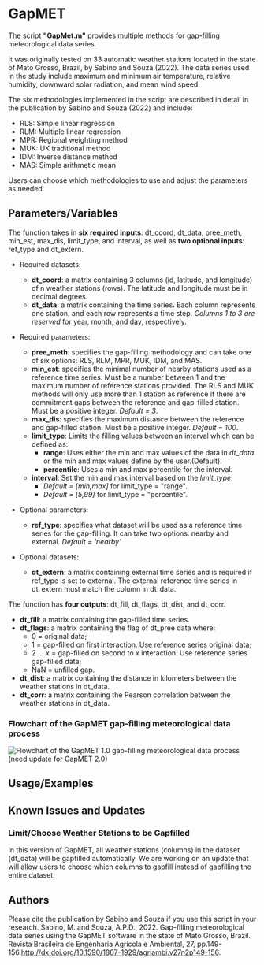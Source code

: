 # GapMET

The script **"GapMet.m"** provides multiple methods for gap-filling meteorological data series.

It was originally tested on 33 automatic weather stations located in the state of Mato Grosso, Brazil, by Sabino and Souza (2022). The data series used in the study include maximum and minimum air temperature, relative humidity, downward solar radiation, and mean wind speed.

The six methodologies implemented in the script are described in detail in the publication by Sabino and Souza (2022) and include:

* RLS: Simple linear regression
* RLM: Multiple linear regression
* MPR: Regional weighting method
* MUK: UK traditional method
* IDM: Inverse distance method
* MAS: Simple arithmetic mean

Users can choose which methodologies to use and adjust the parameters as needed.

## Parameters/Variables

The function takes in **six required inputs**: dt_coord, dt_data, pree_meth, min_est, max_dis, limit_type, and interval, as well as **two optional inputs**: ref_type and dt_extern.

* Required datasets:

  * **dt_coord**: a matrix containing 3 columns (id, latitude, and longitude) of n weather stations (rows). The latitude and longitude must be in decimal degrees.
  * **dt_data**: a matrix containing the time series. Each column represents one station, and each row represents a time step. *Columns 1 to 3 are reserved* for year, month, and day, respectively.

* Required parameters:

  * **pree_meth**: specifies the gap-filling methodology and can take one of six options: RLS, RLM, MPR, MUK, IDM, and MAS.
  * **min_est**: specifies the minimal number of nearby stations used as a reference time series. Must be a number between 1 and the maximum number of reference stations provided. The RLS and MUK methods will only use more than 1 station as reference if there are commitment gaps between the reference and gap-filled station. Must be a positive integer. *Default = 3*.
  * **max_dis**: specifies the maximum distance between the reference and gap-filled station. Must be a positive integer. *Default = 100*.
  * **limit_type**: Limits the filling values between an interval which can be defined as:
    * **range**: Uses either the min and max values of the data in *dt_data* or the min and max values define by the user.(Default).
    * **percentile**: Uses a min and max percentile for the interval.
  * **interval**: Set the min and max interval based on the *limit_type*.
    * *Default = [min,max]* for limit_type = "range".
    * *Default = [5,99]* for limit_type = "percentile".

* Optional parameters:

  * **ref_type**: specifies what dataset will be used as a reference time series for the gap-filling. It can take two options: nearby and external. *Default = 'nearby'*

* Optional datasets:

  * **dt_extern**: a matrix containing external time series and is required if ref_type is set to external. The external reference time series in dt_extern must match the column in dt_data.

The function has **four outputs**: dt_fill, dt_flags, dt_dist, and dt_corr.

  * **dt_fill**: a matrix containing the gap-filled time series.
  * **dt_flags**: a matrix containing the flag of dt_pree data where:
    * 0 = original data;
    * 1 = gap-filled on first interaction. Use reference series original data;
    * 2 ... x = gap-filled on second to x interaction. Use reference series gap-filled data;
    * NaN = unfilled gap.
  * **dt_dist**: a matrix containing the distance in kilometers between the weather stations in dt_data.
  * **dt_corr**: a matrix containing the Pearson correlation between the weather stations in dt_data.

### Flowchart of the GapMET gap-filling meteorological data process

![Flowchart of the GapMET 1.0 gap-filling meteorological data process (need update for GapMET 2.0)](https://user-images.githubusercontent.com/95511913/235925196-8e21f253-4f40-4fd1-83b2-69dbf6fdd298.png)


## Usage/Examples
## Known Issues and Updates

### Limit/Choose Weather Stations to be Gapfilled
In this version of GapMET, all weather stations (columns) in the dataset (dt_data) will be gapfilled automatically. We are working on an update that will allow users to choose which columns to gapfill instead of gapfilling the entire dataset.

## Authors

Please cite the publication by Sabino and Souza if you use this script in your research. 
Sabino, M. and Souza, A.P.D., 2022. Gap-filling meteorological data series using the GapMET software in the state of Mato Grosso, Brazil. Revista Brasileira de Engenharia Agrícola e Ambiental, 27, pp.149-156.http://dx.doi.org/10.1590/1807-1929/agriambi.v27n2p149-156.
